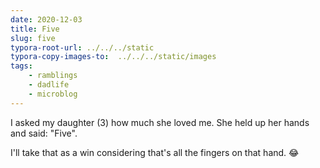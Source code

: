 ```yaml
---
date: 2020-12-03
title: Five
slug: five
typora-root-url: ../../../static
typora-copy-images-to:  ../../../static/images
tags:
    - ramblings
    - dadlife
    - microblog
---
```


I asked my daughter (3) how much she loved me.
She held up her hands and said: "Five".

I'll take that as a win considering that's all the fingers on that hand. 😂
